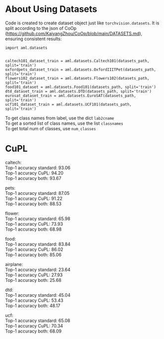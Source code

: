 # About Using Datasets
Code is created to create dataset object just like `torchvision.datasets`. It is split according to the json of CoOp (https://github.com/KaiyangZhou/CoOp/blob/main/DATASETS.md), ensuring consistent results:
```python3
import aml.datasets


caltech101_dataset_train = aml.datasets.Caltech101(datasets_path, split='train')
oxfordpets_dataset_train = aml.datasets.OxfordIIITPet(datasets_path, split='train')
flowers102_dataset_train = aml.datasets.Flowers102(datasets_path, split='train')
food101_dataset = aml.datasets.Food101(datasets_path, split='train')
dtd_dataset_train = aml.datasets.DTD(datasets_path, split='train')
eurosat_dataset_train = aml.datasets.EuroSAT(datasets_path, split='train')
ucf101_dataset_train = aml.datasets.UCF101(datasets_path, split='train')
```

To get class names from label, use the dict `lab2cname`\
To get a sorted list of class names, use the list `classnames`\
To get total num of classes, use `num_classes`


# CuPL
caltech:\
Top-1 accuracy standard: 93.06\
Top-1 accuracy CuPL: 94.20\
Top-1 accuracy both: 93.67

pets:\
Top-1 accuracy standard: 87.05\
Top-1 accuracy CuPL: 91.22\
Top-1 accuracy both: 88.53

flower:\
Top-1 accuracy standard: 65.98\
Top-1 accuracy CuPL: 73.93\
Top-1 accuracy both: 68.98

food:\
Top-1 accuracy standard: 83.84\
Top-1 accuracy CuPL: 86.02\
Top-1 accuracy both: 85.06

airplane:\
Top-1 accuracy standard: 23.64\
Top-1 accuracy CuPL: 27.93\
Top-1 accuracy both: 25.68

dtd:\
Top-1 accuracy standard: 45.04\
Top-1 accuracy CuPL: 53.43\
Top-1 accuracy both: 48.17

ucf:\
Top-1 accuracy standard: 65.08\
Top-1 accuracy CuPL: 70.34\
Top-1 accuracy both: 68.09
